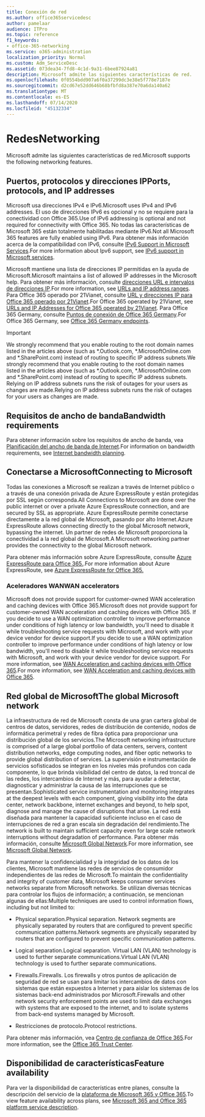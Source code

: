 ```yaml
---
title: Conexión de red
ms.author: office365servicedesc
author: pamelaar
audience: ITPro
ms.topic: reference
f1_keywords:
- office-365-networking
ms.service: o365-administration
localization_priority: Normal
ms.custom: Adm_ServiceDesc
ms.assetid: 073dea34-7fd8-4c1d-9a31-6bee87924a81
description: Microsoft admite las siguientes características de red.
ms.openlocfilehash: 0f0554bdd907a6f0a37299dc3e38e5f778e7187e
ms.sourcegitcommit: d2cd67e52dd646b68bfbfd8a387e70a6da140a62
ms.translationtype: MT
ms.contentlocale: es-ES
ms.lasthandoff: 07/14/2020
ms.locfileid: "45132334"
---
```

# <a name="networking"></a><span data-ttu-id="dc148-103">Redes</span><span class="sxs-lookup"><span data-stu-id="dc148-103">Networking</span></span>

<span data-ttu-id="dc148-104">Microsoft admite las siguientes características de red.</span><span class="sxs-lookup"><span data-stu-id="dc148-104">Microsoft supports the following networking features.</span></span>
  
## <a name="ports-protocols-and-ip-addresses"></a><span data-ttu-id="dc148-105">Puertos, protocolos y direcciones IP</span><span class="sxs-lookup"><span data-stu-id="dc148-105">Ports, protocols, and IP addresses</span></span>

<span data-ttu-id="dc148-106">Microsoft usa direcciones IPv4 e IPv6.</span><span class="sxs-lookup"><span data-stu-id="dc148-106">Microsoft uses IPv4 and IPv6 addresses.</span></span> <span data-ttu-id="dc148-107">El uso de direcciones IPv6 es opcional y no se requiere para la conectividad con Office 365.</span><span class="sxs-lookup"><span data-stu-id="dc148-107">Use of IPv6 addressing is optional and not required for connectivity with Office 365.</span></span> <span data-ttu-id="dc148-108">No todas las características de Microsoft 365 están totalmente habilitadas mediante IPv6.</span><span class="sxs-lookup"><span data-stu-id="dc148-108">Not all Microsoft 365 features are fully enabled using IPv6.</span></span> <span data-ttu-id="dc148-109">Para obtener más información acerca de la compatibilidad con IPv6, consulte [IPv6 Support in Microsoft Services](https://docs.microsoft.com/office365/enterprise/ipv6-support).</span><span class="sxs-lookup"><span data-stu-id="dc148-109">For more information about Ipv6 support, see [IPv6 support in Microsoft services](https://docs.microsoft.com/office365/enterprise/ipv6-support).</span></span>
  
<span data-ttu-id="dc148-110">Microsoft mantiene una lista de direcciones IP permitidas en la ayuda de Microsoft.</span><span class="sxs-lookup"><span data-stu-id="dc148-110">Microsoft maintains a list of allowed IP addresses in the Microsoft help.</span></span> <span data-ttu-id="dc148-111">Para obtener más información, consulte [direcciones URL e intervalos de direcciones IP](https://docs.microsoft.com/office365/enterprise/urls-and-ip-address-ranges).</span><span class="sxs-lookup"><span data-stu-id="dc148-111">For more information, see [URLs and IP address ranges](https://docs.microsoft.com/office365/enterprise/urls-and-ip-address-ranges).</span></span> <span data-ttu-id="dc148-112">Para Office 365 operado por 21Vianet, consulte [URL y direcciones IP para Office 365 operado por 21Vianet](https://docs.microsoft.com/office365/enterprise/managing-office-365-endpoints).</span><span class="sxs-lookup"><span data-stu-id="dc148-112">For Office 365 operated by 21Vianet, see [URLs and IP Addresses for Office 365 operated by 21Vianet](https://docs.microsoft.com/office365/enterprise/managing-office-365-endpoints).</span></span> <span data-ttu-id="dc148-113">Para Office 365 Germany, consulte [Puntos de conexión de Office 365 Germany](https://support.office.com/article/Office-365-Germany-endpoints-8a113a50-0071-4155-bb8e-eba5a8dbd4c8).</span><span class="sxs-lookup"><span data-stu-id="dc148-113">For Office 365 Germany, see [Office 365 Germany endpoints](https://support.office.com/article/Office-365-Germany-endpoints-8a113a50-0071-4155-bb8e-eba5a8dbd4c8).</span></span>
  
> [!IMPORTANT]
> <span data-ttu-id="dc148-114">We strongly recommend that you enable routing to the root domain names listed in the articles above (such as \*.Outlook.com, \*.MicrosoftOnline.com and \*.SharePoint.com) instead of routing to specific IP address subnets.</span><span class="sxs-lookup"><span data-stu-id="dc148-114">We strongly recommend that you enable routing to the root domain names listed in the articles above (such as \*.Outlook.com, \*.MicrosoftOnline.com and \*.SharePoint.com) instead of routing to specific IP address subnets.</span></span> <span data-ttu-id="dc148-115">Relying on IP address subnets runs the risk of outages for your users as changes are made.</span><span class="sxs-lookup"><span data-stu-id="dc148-115">Relying on IP address subnets runs the risk of outages for your users as changes are made.</span></span> 
  
## <a name="bandwidth-requirements"></a><span data-ttu-id="dc148-116">Requisitos de ancho de banda</span><span class="sxs-lookup"><span data-stu-id="dc148-116">Bandwidth requirements</span></span>

<span data-ttu-id="dc148-117">Para obtener información sobre los requisitos de ancho de banda, vea [Planificación del ancho de banda de Internet](https://docs.microsoft.com/office365/enterprise/network-planning-and-performance).</span><span class="sxs-lookup"><span data-stu-id="dc148-117">For information on bandwidth requirements, see [Internet bandwidth planning](https://docs.microsoft.com/office365/enterprise/network-planning-and-performance).</span></span>
  
## <a name="connecting-to-microsoft"></a><span data-ttu-id="dc148-118">Conectarse a Microsoft</span><span class="sxs-lookup"><span data-stu-id="dc148-118">Connecting to Microsoft</span></span>

<span data-ttu-id="dc148-119">Todas las conexiones a Microsoft se realizan a través de Internet público o a través de una conexión privada de Azure ExpressRoute y están protegidas por SSL según corresponda.</span><span class="sxs-lookup"><span data-stu-id="dc148-119">All Connections to Microsoft are done over the public internet or over a private Azure ExpressRoute connection, and are secured by SSL as appropriate.</span></span> <span data-ttu-id="dc148-120">Azure ExpressRoute permite conectarse directamente a la red global de Microsoft, pasando por alto Internet.</span><span class="sxs-lookup"><span data-stu-id="dc148-120">Azure ExpressRoute allows connecting directly to the global Microsoft network, bypassing the internet.</span></span> <span data-ttu-id="dc148-121">Un partner de redes de Microsoft proporciona la conectividad a la red global de Microsoft.</span><span class="sxs-lookup"><span data-stu-id="dc148-121">A Microsoft networking partner provides the connectivity to the global Microsoft network.</span></span>
  
<span data-ttu-id="dc148-122">Para obtener más información sobre Azure ExpressRoute, consulte [Azure ExpressRoute para Office 365.](https://aka.ms/expressrouteoffice365).</span><span class="sxs-lookup"><span data-stu-id="dc148-122">For more information about Azure ExpressRoute, see [Azure ExpressRoute for Office 365.](https://aka.ms/expressrouteoffice365)</span></span>
  
### <a name="wan-accelerators"></a><span data-ttu-id="dc148-123">Aceleradores WAN</span><span class="sxs-lookup"><span data-stu-id="dc148-123">WAN accelerators</span></span>

<span data-ttu-id="dc148-124">Microsoft does not provide support for customer-owned WAN acceleration and caching devices with Office 365.</span><span class="sxs-lookup"><span data-stu-id="dc148-124">Microsoft does not provide support for customer-owned WAN acceleration and caching devices with Office 365.</span></span> <span data-ttu-id="dc148-125">If you decide to use a WAN optimization controller to improve performance under conditions of high latency or low bandwidth, you'll need to disable it while troubleshooting service requests with Microsoft, and work with your device vendor for device support.</span><span class="sxs-lookup"><span data-stu-id="dc148-125">If you decide to use a WAN optimization controller to improve performance under conditions of high latency or low bandwidth, you'll need to disable it while troubleshooting service requests with Microsoft, and work with your device vendor for device support.</span></span> <span data-ttu-id="dc148-126">For more information, see [WAN Acceleration and caching devices with Office 365](https://support.microsoft.com/help/2690045/using-third-party-network-devices-or-solutions-with-office-365).</span><span class="sxs-lookup"><span data-stu-id="dc148-126">For more information, see [WAN Acceleration and caching devices with Office 365](https://support.microsoft.com/help/2690045/using-third-party-network-devices-or-solutions-with-office-365).</span></span>
  
## <a name="the-global-microsoft-network"></a><span data-ttu-id="dc148-127">Red global de Microsoft</span><span class="sxs-lookup"><span data-stu-id="dc148-127">The global Microsoft network</span></span>

<span data-ttu-id="dc148-128">La infraestructura de red de Microsoft consta de una gran cartera global de centros de datos, servidores, redes de distribución de contenido, nodos de informática perimetral y redes de fibra óptica para proporcionar una distribución global de los servicios.</span><span class="sxs-lookup"><span data-stu-id="dc148-128">The Microsoft networking infrastructure is comprised of a large global portfolio of data centers, servers, content distribution networks, edge computing nodes, and fiber optic networks to provide global distribution of services.</span></span> <span data-ttu-id="dc148-129">La supervisión e instrumentación de servicios sofisticados se integran en los niveles más profundos con cada componente, lo que brinda visibilidad del centro de datos, la red troncal de las redes, los intercambios de Internet y más, para ayudar a detectar, diagnosticar y administrar la causa de las interrupciones que se presentan.</span><span class="sxs-lookup"><span data-stu-id="dc148-129">Sophisticated service instrumentation and monitoring integrates at the deepest levels with each component, giving visibility into the data center, network backbone, internet exchanges and beyond, to help spot, diagnose and manage the cause of disruptions that arise.</span></span> <span data-ttu-id="dc148-130">La red está diseñada para mantener la capacidad suficiente incluso en el caso de interrupciones de red a gran escala sin degradación del rendimiento.</span><span class="sxs-lookup"><span data-stu-id="dc148-130">The network is built to maintain sufficient capacity even for large scale network interruptions without degradation of performance.</span></span> <span data-ttu-id="dc148-131">Para obtener más información, consulte [Microsoft Global Network](https://docs.microsoft.com/azure/networking/microsoft-global-network).</span><span class="sxs-lookup"><span data-stu-id="dc148-131">For more information, see [Microsoft Global Network](https://docs.microsoft.com/azure/networking/microsoft-global-network).</span></span> 
  
<span data-ttu-id="dc148-132">Para mantener la confidencialidad y la integridad de los datos de los clientes, Microsoft mantiene las redes de servicios de consumidor independientes de las redes de Microsoft.</span><span class="sxs-lookup"><span data-stu-id="dc148-132">To maintain the confidentiality and integrity of customer data, Microsoft keeps consumer services networks separate from Microsoft networks.</span></span> <span data-ttu-id="dc148-133">Se utilizan diversas técnicas para controlar los flujos de información; a continuación, se mencionan algunas de ellas:</span><span class="sxs-lookup"><span data-stu-id="dc148-133">Multiple techniques are used to control information flows, including but not limited to:</span></span>
  
- <span data-ttu-id="dc148-134">Physical separation.</span><span class="sxs-lookup"><span data-stu-id="dc148-134">Physical separation.</span></span> <span data-ttu-id="dc148-135">Network segments are physically separated by routers that are configured to prevent specific communication patterns.</span><span class="sxs-lookup"><span data-stu-id="dc148-135">Network segments are physically separated by routers that are configured to prevent specific communication patterns.</span></span>
    
- <span data-ttu-id="dc148-136">Logical separation.</span><span class="sxs-lookup"><span data-stu-id="dc148-136">Logical separation.</span></span> <span data-ttu-id="dc148-137">Virtual LAN (VLAN) technology is used to further separate communications.</span><span class="sxs-lookup"><span data-stu-id="dc148-137">Virtual LAN (VLAN) technology is used to further separate communications.</span></span>
    
- <span data-ttu-id="dc148-138">Firewalls.</span><span class="sxs-lookup"><span data-stu-id="dc148-138">Firewalls.</span></span> <span data-ttu-id="dc148-139">Los firewalls y otros puntos de aplicación de seguridad de red se usan para limitar los intercambios de datos con sistemas que están expuestos a Internet y para aislar los sistemas de los sistemas back-end administrados por Microsoft.</span><span class="sxs-lookup"><span data-stu-id="dc148-139">Firewalls and other network security enforcement points are used to limit data exchanges with systems that are exposed to the internet, and to isolate systems from back-end systems managed by Microsoft.</span></span> 
    
- <span data-ttu-id="dc148-140">Restricciones de protocolo.</span><span class="sxs-lookup"><span data-stu-id="dc148-140">Protocol restrictions.</span></span>
    
<span data-ttu-id="dc148-141">Para obtener más información, vea [Centro de confianza de Office 365](https://www.microsoft.com/trust-center).</span><span class="sxs-lookup"><span data-stu-id="dc148-141">For more information, see the [Office 365 Trust Center](https://www.microsoft.com/trust-center).</span></span> 
  
## <a name="feature-availability"></a><span data-ttu-id="dc148-142">Disponibilidad de características</span><span class="sxs-lookup"><span data-stu-id="dc148-142">Feature availability</span></span>

<span data-ttu-id="dc148-143">Para ver la disponibilidad de características entre planes, consulte la descripción del servicio de la [plataforma de Microsoft 365 y Office 365](office-365-platform-service-description.md).</span><span class="sxs-lookup"><span data-stu-id="dc148-143">To view feature availability across plans, see [Microsoft 365 and Office 365 platform service description](office-365-platform-service-description.md).</span></span>
  

